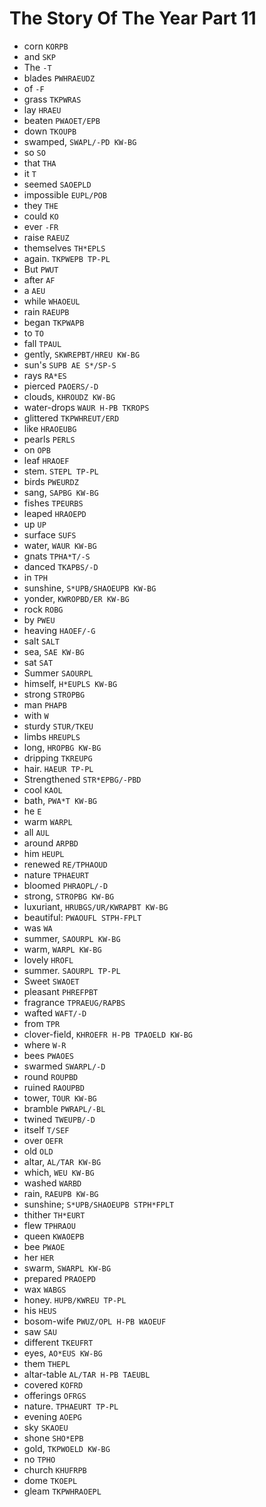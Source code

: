# The Story Of The Year Part 11

* corn `KORPB`
* and `SKP`
* The `-T`
* blades `PWHRAEUDZ`
* of `-F`
* grass `TKPWRAS`
* lay `HRAEU`
* beaten `PWAOET/EPB`
* down `TKOUPB`
* swamped, `SWAPL/-PD KW-BG`
* so `SO`
* that `THA`
* it `T`
* seemed `SAOEPLD`
* impossible `EUPL/POB`
* they `THE`
* could `KO`
* ever `-FR`
* raise `RAEUZ`
* themselves `TH*EPLS`
* again. `TKPWEPB TP-PL`
* But `PWUT`
* after `AF`
* a `AEU`
* while `WHAOEUL`
* rain `RAEUPB`
* began `TKPWAPB`
* to `TO`
* fall `TPAUL`
* gently, `SKWREPBT/HREU KW-BG`
* sun's `SUPB AE S*/SP-S`
* rays `RA*ES`
* pierced `PAOERS/-D`
* clouds, `KHROUDZ KW-BG`
* water-drops `WAUR H-PB TKROPS`
* glittered `TKPWHREUT/ERD`
* like `HRAOEUBG`
* pearls `PERLS`
* on `OPB`
* leaf `HRAOEF`
* stem. `STEPL TP-PL`
* birds `PWEURDZ`
* sang, `SAPBG KW-BG`
* fishes `TPEURBS`
* leaped `HRAOEPD`
* up `UP`
* surface `SUFS`
* water, `WAUR KW-BG`
* gnats `TPHA*T/-S`
* danced `TKAPBS/-D`
* in `TPH`
* sunshine, `S*UPB/SHAOEUPB KW-BG`
* yonder, `KWROPBD/ER KW-BG`
* rock `ROBG`
* by `PWEU`
* heaving `HAOEF/-G`
* salt `SALT`
* sea, `SAE KW-BG`
* sat `SAT`
* Summer `SAOURPL`
* himself, `H*EUPLS KW-BG`
* strong `STROPBG`
* man `PHAPB`
* with `W`
* sturdy `STUR/TKEU`
* limbs `HREUPLS`
* long, `HROPBG KW-BG`
* dripping `TKREUPG`
* hair. `HAEUR TP-PL`
* Strengthened `STR*EPBG/-PBD`
* cool `KAOL`
* bath, `PWA*T KW-BG`
* he `E`
* warm `WARPL`
* all `AUL`
* around `ARPBD`
* him `HEUPL`
* renewed `RE/TPHAOUD`
* nature `TPHAEURT`
* bloomed `PHRAOPL/-D`
* strong, `STROPBG KW-BG`
* luxuriant, `HRUBGS/UR/KWRAPBT KW-BG`
* beautiful: `PWAOUFL STPH-FPLT`
* was `WA`
* summer, `SAOURPL KW-BG`
* warm, `WARPL KW-BG`
* lovely `HROFL`
* summer. `SAOURPL TP-PL`
* Sweet `SWAOET`
* pleasant `PHREFPBT`
* fragrance `TPRAEUG/RAPBS`
* wafted `WAFT/-D`
* from `TPR`
* clover-field, `KHROEFR H-PB TPAOELD KW-BG`
* where `W-R`
* bees `PWAOES`
* swarmed `SWARPL/-D`
* round `ROUPBD`
* ruined `RAOUPBD`
* tower, `TOUR KW-BG`
* bramble `PWRAPL/-BL`
* twined `TWEUPB/-D`
* itself `T/SEF`
* over `OEFR`
* old `OLD`
* altar, `AL/TAR KW-BG`
* which, `WEU KW-BG`
* washed `WARBD`
* rain, `RAEUPB KW-BG`
* sunshine; `S*UPB/SHAOEUPB STPH*FPLT`
* thither `TH*EURT`
* flew `TPHRAOU`
* queen `KWAOEPB`
* bee `PWAOE`
* her `HER`
* swarm, `SWARPL KW-BG`
* prepared `PRAOEPD`
* wax `WABGS`
* honey. `HUPB/KWREU TP-PL`
* his `HEUS`
* bosom-wife `PWUZ/OPL H-PB WAOEUF`
* saw `SAU`
* different `TKEUFRT`
* eyes, `AO*EUS KW-BG`
* them `THEPL`
* altar-table `AL/TAR H-PB TAEUBL`
* covered `KOFRD`
* offerings `OFRGS`
* nature. `TPHAEURT TP-PL`
* evening `AOEPG`
* sky `SKAOEU`
* shone `SHO*EPB`
* gold, `TKPWOELD KW-BG`
* no `TPHO`
* church `KHUFRPB`
* dome `TKOEPL`
* gleam `TKPWHRAOEPL`
